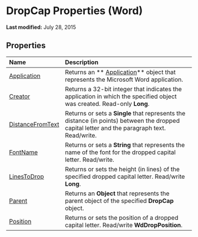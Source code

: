 
# DropCap Properties (Word)

 **Last modified:** July 28, 2015


## Properties



|**Name**|**Description**|
|:-----|:-----|
| [Application](1dc4eb59-5805-7701-3da2-d24327b80b3b.md)|Returns an  ** [Application](d1cf6f8f-4e88-bf01-93b4-90a83f79cb44.md)** object that represents the Microsoft Word application.|
| [Creator](a92ac246-0003-0db8-6c80-23114cf56966.md)|Returns a 32-bit integer that indicates the application in which the specified object was created. Read-only  **Long**.|
| [DistanceFromText](8b86b00c-fc38-6fb3-8877-cba1eec814d7.md)|Returns or sets a  **Single** that represents the distance (in points) between the dropped capital letter and the paragraph text. Read/write.|
| [FontName](5c89102e-fbf2-cb40-d89b-fbeb56386da1.md)|Returns or sets a  **String** that represents the name of the font for the dropped capital letter. Read/write.|
| [LinesToDrop](148ca844-d9ee-39f5-722a-6bd8279ca4b9.md)|Returns or sets the height (in lines) of the specified dropped capital letter. Read/write  **Long**.|
| [Parent](003513f1-9281-c1b0-4d9c-7ecf859bdc98.md)|Returns an  **Object** that represents the parent object of the specified **DropCap** object.|
| [Position](ab217570-e506-6fd5-6e8d-4321925907ee.md)|Returns or sets the position of a dropped capital letter. Read/write  **WdDropPosition**.|
